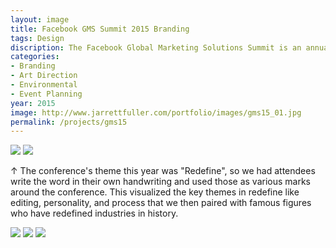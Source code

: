 ```yaml
---
layout: image
title: Facebook GMS Summit 2015 Branding
tags: Design
discription: The Facebook Global Marketing Solutions Summit is an annual internal sales conference held in San Francisco, CA. In 2015, I designed and developed the conference's identity based on the theme "Redefine." Continuing the 'evolving identity' approach I worked on the previous year, I developed a system where the word "redefine" would be written in conference attendees handwriting. We worked with an external agency to push the brand into stage design, signage, and environmental graphics
categories:
- Branding
- Art Direction
- Environmental
- Event Planning
year: 2015
image: http://www.jarrettfuller.com/portfolio/images/gms15_01.jpg
permalink: /projects/gms15
---
```


<img src="http://www.jarrettfuller.com/portfolio/images/gms15_01.jpg">
<img src="http://www.jarrettfuller.com/portfolio/images/gms15_02.jpg">
<div class="images-right"><P>&uarr; The conference's theme this year was "Redefine", so we had attendees write the word in their own handwriting and used those as various marks around the conference. This visualized the key themes in redefine like editing, personality, and process that we then paired with famous figures who have redefined industries in history.</p></div>
<img src="http://www.jarrettfuller.com/portfolio/images/gms15_03.jpg">
<img src="http://www.jarrettfuller.com/portfolio/images/gms15_05.jpg">
<img src="http://www.jarrettfuller.com/portfolio/images/gms15_04.jpg">

